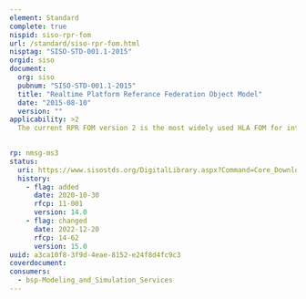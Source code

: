 ```yaml
---
element: Standard
complete: true
nispid: siso-rpr-fom
url: /standard/siso-rpr-fom.html
nisptag: "SISO-STD-001.1-2015"
orgid: siso
document:
  org: siso
  pubnum: "SISO-STD-001.1-2015"
  title: "Realtime Platform Referance Federation Object Model"
  date: "2015-08-10"
  version: ""
applicability: >2
  The current RPR FOM version 2 is the most widely used HLA FOM for interoperability between platform-oriented defence and security simulations.  The Real-time Platform Reference Federation Object Model 2.0 (RPR FOM 2.0) defines a hierarchy of object and interaction classes for the High Level Architecture (HLA) that provides the capabilities defined in IEEE Std 1278.1TM-1995, IEEE Standard for Distributed Interactive Simulation — Application Protocols, and its supplement, IEEE Std 1278.1a TM-1998, IEEE Standard for Distributed Interactive Simulation — Application Protocols.

  
rp: nmsg-ms3
status:
  uri: https://www.sisostds.org/DigitalLibrary.aspx?Command=Core_Download&EntryId=30823
  history: 
    - flag: added
      date: 2020-10-30
      rfcp: 11-001
      version: 14.0
    - flag: changed
      date: 2022-12-20
      rfcp: 14-62
      version: 15.0
uuid: a3ca10f8-3f9d-4eae-8152-e24f8d4fc9c3
coverdocument:
consumers:
  - bsp-Modeling_and_Simulation_Services
---
```

